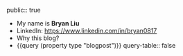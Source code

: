 public:: true

- My name is **Bryan Liu**
- LinkedIn: https://www.linkedin.com/in/bryan0817
- Why this blog?
- {{query (property type "blogpost")}}
  query-table:: false